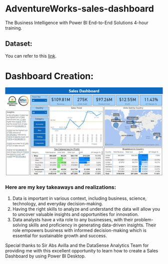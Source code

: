 # AdventureWorks-sales-dashboard
The Business Intelligence with Power BI End-to-End Solutions 4-hour training.

## Dataset:
You can refer to this [link](https://github.com/microsoft/powerbi-desktop-samples/blob/main/AdventureWorks%20Sales%20Sample/AdventureWorks%20Sales.xlsx).

# Dashboard Creation:

<img src="Assets/Adventure Works saled dashboard.JPG" width=1000>

### Here are my key takeaways and realizations:
1. Data is important in various context, including business, science, technology, and everyday decision-making.
2. Having the right skills to analyze and understand the data will allow you to uncover valuable insights and opportunities for innovation.
3. Data analysts have a vita role to any businesses, with their problem-solving skills and proficiency in generating data-driven insights. Their role empowers business with informed decision-making which is essential for sustainable growth and success.


Special thanks to Sir Abs Avilla and the DataSense Analytics Team for providing me with this excellent opportunity to learn how to create a Sales Dashboard by using Power BI Desktop.

